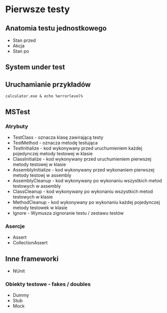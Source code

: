 # Pierwsze testy

## Anatomia testu jednostkowego

* Stan przed
* Akcja
* Stan po

## System under test

## Uruchamianie przykładów 
```
calculator.exe & echo %errorlevel%
```
## MSTest

### Atrybuty

* TestClass - oznacza klasę zawirającą testy
* TestMethod - oznacza metodę testująca
* TestInitialize - kod wykonywany przed uruchumieniem każdej pojedynczej metody testowej w klasie
* ClassInitialize - kod wykonywany przed uruchumieniem pierwszej metody testowej w klasie
* AssemblyInitialize - kod wykonywany przed wykonaniem pierwszej metody testowj w assembly
* AssemblyCleanup - kod wykonywany po wykonaniu wszystkich metod testowych w assembly
* ClassCleanup - kod wykonywany po wykonaniu wszystkich metod testowych w klasie
* MethodCleanup - kod wykonywany po wykonaniu każdej pojedynczej metody testowek w klasie
* Ignore - Wymusza zignoranie testu / zestawu testów

### Asercje

* Assert
* CollectionAssert

## Inne frameworki

* NUnit

### Obiekty testowe - fakes / doubles

* Dummy
* Stub
* Mock
